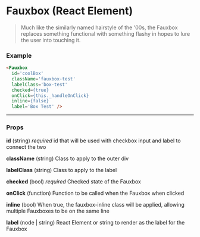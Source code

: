 # Fauxbox (React Element)

> Much like the similarly named hairstyle of the '00s, the Fauxbox replaces something functional with something flashy in hopes to lure the user into touching it.

### Example

```html
<Fauxbox
  id='coolBox'
  className='fauxbox-test'
  labelClass='box-test'
  checked={true}
  onClick={this._handleOnClick}
  inline={false}
  label='Box Test' />
```
---

### Props

**id** (string) _required_  id that will be used with checkbox input and label to connect the two

**className** (string) Class to apply to the outer div

**labelClass** (string) Class to apply to the label

**checked** (bool) _required_ Checked state of the Fauxbox

**onClick** (function) Function to be called when the Fauxbox when clicked

**inline** (bool) When true, the fauxbox-inline class will be applied, allowing multiple Fauxboxes to be on the same line

**label** (node | string) React Element or string to render as the label for the Fauxbox
